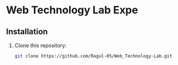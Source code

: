 # Web Technology Lab Expe
## Installation
1. Clone this repository:
   ```bash
   git clone https://github.com/Ragul-05/Web_Technology-Lab.git


